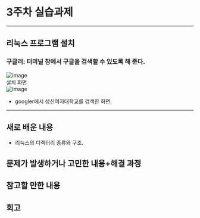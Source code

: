 # 3주차 실습과제   
- - -
## 리눅스 프로그램 설치   

### 구글러: 터미널 창에서 구글을 검색할 수 있도록 해 준다. 
![image](https://user-images.githubusercontent.com/80257523/112004962-a5875680-8b65-11eb-9d3e-a10d8ac2524c.png)   
설치 화면   
![image](https://user-images.githubusercontent.com/80257523/112005115-cea7e700-8b65-11eb-8263-b59d262393b0.png)   
* googler에서 성신여자대학교를 검색한 화면.   

- - -
## 새로 배운 내용
* 리눅스의 디렉터리 종류와 구조. 
## 문제가 발생하거나 고민한 내용+해결 과정   

## 참고할 만한 내용    

## 회고   


